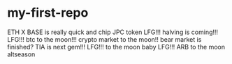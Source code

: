 # my-first-repo
ETH
X
BASE is really quick and chip
JPC token
LFG!!!
halving is coming!!!
LFG!!!
btc to the moon!!!
crypto market to the moon!!
bear market is finished?
TIA is next gem!!!
LFG!!!
to the moon baby
LFG!!!
ARB to the moon
altseason
